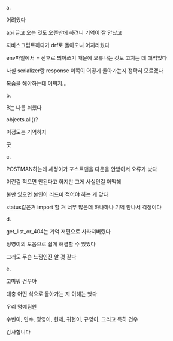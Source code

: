 a.

어려웠다

api 끌고 오는 것도 오랜만에 하려니 기억이 잘 안났고

자바스크립트하다가 drf로 돌아오니 어지러웠다

env파일에서 = 전후로 띄어쓰기 때문에 오류나는 것도 고치는 데 애먹었다

사실 serializer랑 response 이쪽이 어떻게 돌아가는지 정확히 모르겠다

복습을 해야하는데 어쩌지...



b.

B는 나름 쉬웠다

objects.all()?

이정도는 기억하지

굿



c.

POSTMAN하는데 세정이가 포스트맨을 다운을 안받아서 오류가 났다

이런걸 적으면 안된다고 하지만 그게 사실인걸 어떡해

불만 있으면 본인이 리드미 적어야 하는 게 맞다

status같은거 import 할 거 너무 많은데 하나하나 기억 안나서 걱정이다



d.

get_list_or_404는 기억 저편으로 사라져버렸다

정영이의 도움으로 쉽게 해결할 수 있었다

그래도 무슨 느낌인진 알 것 같다



e.

고마워 건우야

대충 어떤 식으로 돌아가는 지 이해는 했다

우리 명예팀원

수빈이, 민수, 정영이, 현제, 귀현이, 규영이, 그리고 특히 건우

감사합니다
